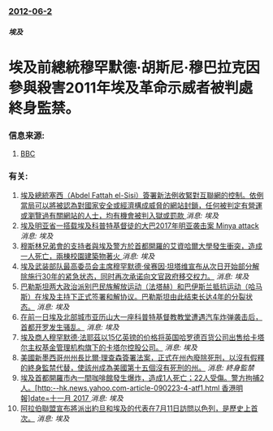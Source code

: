 ### [2012-06-2](/news/2012/06/2/index.md)

##### 埃及
#  埃及前總統穆罕默德·胡斯尼·穆巴拉克因參與殺害2011年埃及革命示威者被判處終身監禁。 




### 信息来源:

1. [BBC](http://www.bbc.co.uk/news/world-africa-18306503)

### 有关:

1. [ 埃及總統塞西（Abdel Fattah el-Sisi）簽署新法例收緊對互聯網的控制。依例當局可以將被認為對國家安全或經濟構成威脅的網站封鎖，任何被判定有營運或瀏覽過有關網站的人士，均有機會被判入獄或罰款 ](/zh/news/2018/08/19/埃及總統塞西-Abdel-Fattah-el-Sisi-簽署新法例收緊對互聯網的控制-依例當局可以將被認為對國家安全或.md) _消息: 埃及_
2. [埃及明亚省一搭载埃及科普特基督徒的大巴2017年明亚袭击案 Minya attack ](/zh/news/2017/05/26/埃及明亚省一搭载埃及科普特基督徒的大巴2017年明亚袭击案-Minya-attack.md) _消息: 埃及_
3. [ 穆斯林兄弟會的支持者與埃及警方於首都開羅的艾資哈爾大學發生衝突，造成一人死亡，兩棟校園建築物著火 ](/zh/news/2013/12/28/穆斯林兄弟會的支持者與埃及警方於首都開羅的艾資哈爾大學發生衝突-造成一人死亡-兩棟校園建築物著火.md) _消息: 埃及_
4. [ 埃及武装部队最高委员会主席穆罕默德·侯赛因·坦塔维宣布从次日开始部分解除施行30年的紧急状态，同时再次承诺向文官政府移交权力。](/zh/news/2012/01/24/埃及武装部队最高委员会主席穆罕默德-侯赛因-坦塔维宣布从次日开始部分解除施行30年的紧急状态-同时再次承诺向文官政府移.md) _消息: 埃及_
5. [巴勒斯坦两大政治派别巴民族解放运动（法塔赫）和巴伊斯兰抵抗运动（哈马斯）在埃及主持下正式签署和解协议。巴勒斯坦由此结束长达4年的分裂状态。](/zh/news/2011/05/4/巴勒斯坦两大政治派别巴民族解放运动-法塔赫-和巴伊斯兰抵抗运动-哈马斯-在埃及主持下正式签署和解协议-巴勒斯坦由此结束长.md) _消息: 埃及_
6. [在前一日埃及北部城市亚历山大一座科普特基督教教堂遭遇汽车炸弹袭击后，首都开罗发生骚乱。](/zh/news/2011/01/2/在前一日埃及北部城市亚历山大一座科普特基督教教堂遭遇汽车炸弹袭击后-首都开罗发生骚乱.md) _消息: 埃及_
7. [ 埃及商人穆罕默德·法耶茲以15亿英镑的价格将英国哈罗德百货公司出售给卡塔尔主权基金管理机构旗下的卡塔尔控股公司。](/zh/news/2010/05/8/埃及商人穆罕默德-法耶茲以15亿英镑的价格将英国哈罗德百货公司出售给卡塔尔主权基金管理机构旗下的卡塔尔控股公司.md) _消息: 埃及_
8. [美國新墨西哥州州長比爾·理查森簽署法案，正式在州內廢除死刑，以沒有假釋的終身監禁代替，使該州成為美國第十五個沒有死刑的州。](/zh/news/2009/03/19/美國新墨西哥州州長比爾-理查森簽署法案-正式在州內廢除死刑-以沒有假釋的終身監禁代替-使該州成為美國第十五個沒有死刑的州.md) _消息: 終身監禁_
9. [埃及首都開羅市內一間咖啡館發生爆炸，造成1人死亡；22人受傷。警方拘捕2人。[http:--hk.news.yahoo.com-article-090223-4-atf1.html 香港明報]date=十一月 2017 ](/zh/news/2009/02/23/埃及首都開羅市內一間咖啡館發生爆炸-造成1人死亡-22人受傷-警方拘捕2人-http-hknewsyahoo.md) _消息: 埃及_
10. [阿拉伯聯盟宣布將派出約旦和埃及的代表在7月11日訪問以色列，是歷史上首次。](/zh/news/2007/07/9/阿拉伯聯盟宣布將派出約旦和埃及的代表在7月11日訪問以色列-是歷史上首次.md) _消息: 埃及_
